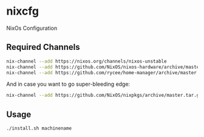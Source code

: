 # nixcfg
NixOs Configuration

## Required Channels

```sh
nix-channel --add https://nixos.org/channels/nixos-unstable
nix-channel --add https://github.com/NixOS/nixos-hardware/archive/master.tar.gz nixos-hardware
nix-channel --add https://github.com/rycee/home-manager/archive/master.tar.gz home-manager
```

And in case you want to go super-bleeding edge:
```sh
nix-channel --add https://github.com/NixOS/nixpkgs/archive/master.tar.gz nixos
```

## Usage

```
./install.sh machinename
```
